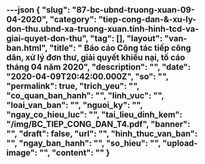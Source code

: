 ---json
{
    "slug": "87-bc-ubnd-truong-xuan-09-04-2020",
    "category": "tiep-cong-dan-&-xu-ly-don-thu.ubnd-xa-truong-xuan.tinh-hinh-tcd-va-giai-quyet-don-thu",
    "tag": [],
    "layout": "van-ban.html",
    "title": " Báo cáo Công tác tiếp công dân, xử lý đơn thư, giải quyết khiếu nại, tố cáo tháng 04 năm 2020",
    "description": "",
    "date": "2020-04-09T20:42:00.000Z",
    "so": "",
    "permalink": true,
    "trich_yeu": "",
    "co_quan_ban_hanh": "",
    "linh_vuc": "",
    "loai_van_ban": "",
    "nguoi_ky": "",
    "ngay_co_hieu_luc": "",
    "tai_lieu_dinh_kem": "/img/BC_TIEP_CONG_DAN_T4.pdf",
    "banner": "",
    "draft": false,
    "url": "",
    "hinh_thuc_van_ban": "",
    "ngay_ban_hanh": "",
    "so_hieu": "",
    "upload-image": "",
    "__content__": ""
}
---
